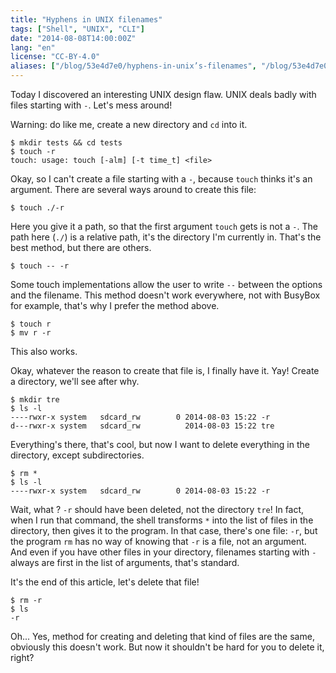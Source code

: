 ```yaml
---
title: "Hyphens in UNIX filenames"
tags: ["Shell", "UNIX", "CLI"]
date: "2014-08-08T14:00:00Z"
lang: "en"
license: "CC-BY-4.0"
aliases: ["/blog/53e4d7e0/hyphens-in-unix’s-filenames", "/blog/53e4d7e0/hyphens-in-unix-s-filenames"]
---
```


Today I discovered an interesting UNIX design flaw. UNIX deals badly with files  starting with `-`. Let's mess around!

Warning: do like me, create  a new directory and `cd` into it.
```console
$ mkdir tests && cd tests
$ touch -r
touch: usage: touch [-alm] [-t time_t] <file>
```
Okay, so I can't create a file starting with a `-`, because `touch` thinks it's an argument. There are several ways around to create this file:

```console
$ touch ./-r
```
Here you give it a path, so that the first argument `touch` gets is not a `-`. The path here (`./`) is a relative path, it's the directory I'm currently in.
That's the best method, but there are others.

```console
$ touch -- -r
```
Some touch implementations allow the user to write `--` between the options and the filename. This method doesn't work everywhere, not with BusyBox for example, that's why I prefer the method above.

```console
$ touch r
$ mv r -r
```
This also works.

Okay, whatever the reason to create that file is, I finally have it. Yay!
Create a directory, we'll see after why.

```console
$ mkdir tre
$ ls -l
----rwxr-x system   sdcard_rw        0 2014-08-03 15:22 -r
d---rwxr-x system   sdcard_rw          2014-08-03 15:22 tre
```

Everything's there, that's cool, but now I want to delete everything in the directory, except subdirectories.

```console
$ rm *
$ ls -l
----rwxr-x system   sdcard_rw        0 2014-08-03 15:22 -r
```

Wait, what ? `-r` should have been deleted, not the directory `tre`!
In fact, when I run that command, the shell transforms `*` into the list of files in the directory, then gives it to the program. In that case, there's one file: `-r`, but the program `rm` has no way of knowing that `-r` is a file, not an argument. And even if you have other files in your directory, filenames starting with `-` always are first in the list of arguments, that's standard.

It's the end of this article, let's delete that file!

```console
$ rm -r
$ ls
-r
```

Oh...
Yes, method for creating and deleting that kind of files are the same, obviously this doesn't work. But now it shouldn't be hard for you to delete it, right?
